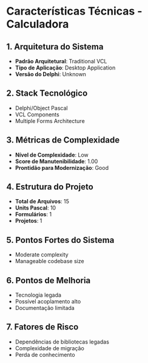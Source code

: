 # Características Técnicas - Calculadora

## 1. Arquitetura do Sistema

- **Padrão Arquitetural**: Traditional VCL
- **Tipo de Aplicação**: Desktop Application
- **Versão do Delphi**: Unknown

## 2. Stack Tecnológico

- Delphi/Object Pascal
- VCL Components
- Multiple Forms Architecture


## 3. Métricas de Complexidade

- **Nível de Complexidade**: Low
- **Score de Manutenibilidade**: 1.00
- **Prontidão para Modernização**: Good

## 4. Estrutura do Projeto

- **Total de Arquivos**: 15
- **Units Pascal**: 10
- **Formulários**: 1
- **Projetos**: 1

## 5. Pontos Fortes do Sistema

- Moderate complexity
- Manageable codebase size


## 6. Pontos de Melhoria

- Tecnologia legada
- Possível acoplamento alto
- Documentação limitada


## 7. Fatores de Risco

- Dependências de bibliotecas legadas
- Complexidade de migração
- Perda de conhecimento
